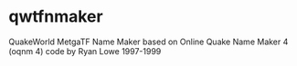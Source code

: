 # qwtfnmaker
QuakeWorld MetgaTF Name Maker based on Online Quake Name Maker 4 (oqnm 4) code by Ryan Lowe 1997-1999
